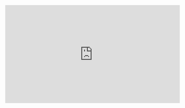 <iframe width="560" height="315" src="https://www.youtube.com/embed/视频ID" 
frameborder="0" allowfullscreen></iframe>
